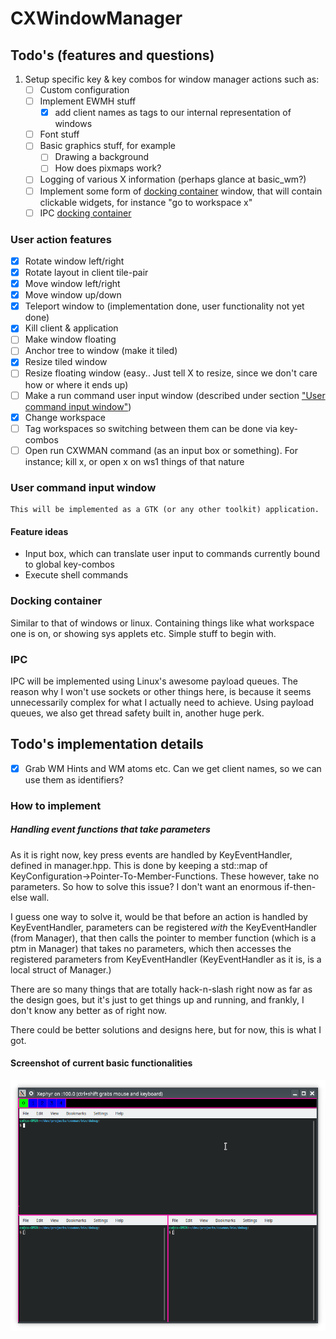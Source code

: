 # CXWindowManager



## Todo's (features and questions)
1. Setup specific key & key combos for window manager actions such as:
   - [ ] Custom configuration
   - [ ] Implement EWMH stuff
        - [x] add client names as tags to our internal representation of windows
   - [ ] Font stuff
   - [ ] Basic graphics stuff, for example
        - [ ] Drawing a background
        - [ ] How does pixmaps work?
   - [ ] Logging of various X information (perhaps glance at basic_wm?)
   - [ ] Implement some form of [docking container](#docking-container) window, that will contain clickable widgets, for instance "go to workspace x"
   - [ ] IPC [docking container](#ipc)
   
### User action features
   - [x] Rotate window left/right
   - [x] Rotate layout in client tile-pair
   - [x] Move window left/right
   - [x] Move window up/down
   - [x] Teleport window to (implementation done, user functionality not yet done)
   - [x] Kill client & application
   - [ ] Make window floating
   - [ ] Anchor tree to window (make it tiled)
   - [x] Resize tiled window
   - [ ] Resize floating window (easy.. Just tell X to resize, since we don't care how or where it ends up)
   - [ ] Make a run command user input window (described under section ["User command input window"](#user-command-input-window))
   - [x] Change workspace
   - [ ] Tag workspaces so switching between them can be done via key-combos
   - [ ] Open run CXWMAN command (as an input box or something). For instance; kill x, or open x on ws1 things of that nature
 
### User command input window
    This will be implemented as a GTK (or any other toolkit) application.
#### Feature ideas
   - Input box, which can translate user input to commands currently bound to global key-combos
   - Execute shell commands 
    

### Docking container
Similar to that of windows or linux. Containing things like what workspace one is on, or showing sys applets etc. 
Simple stuff to begin with.

### IPC
IPC will be implemented using Linux's awesome payload queues. The reason why I won't use sockets or other things here,
is because it seems unnecessarily complex for what I actually need to achieve. Using payload queues, we also get
thread safety built in, another huge perk. 

## Todo's implementation details
   - [x] Grab WM Hints and WM atoms etc. Can we get client names, so we can use them as identifiers?
   
### How to implement

##### Handling event functions that take parameters 
As it is right now, key press events are handled by KeyEventHandler, defined in manager.hpp. This is done by keeping
a std::map of KeyConfiguration->Pointer-To-Member-Functions. These however, take no parameters. So how to solve this issue?
I don't want an enormous if-then-else wall.

I guess one way to solve it, would be that before an action is handled by KeyEventHandler, parameters can be registered
*with* the KeyEventHandler (from Manager), that then calls the pointer to member function (which is a ptm in Manager) that 
takes no parameters, which then accesses the registered parameters from KeyEventHandler (KeyEventHandler as it is, is a local 
struct of Manager.)

There are so many things that are totally hack-n-slash right now as far as the design goes, but it's just to get things up
and running, and frankly, I don't know any better as of right now.

There could be better solutions and designs here, but for now, this is what I got. 


#### Screenshot of current basic functionalities
![Tiled windows and extremely rudimentary status bar](misc/basic_functionality_and_look.png)